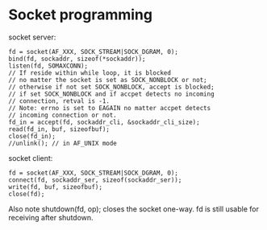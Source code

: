 Socket programming
=
socket server: 
```
fd = socket(AF_XXX, SOCK_STREAM|SOCK_DGRAM, 0);
bind(fd, sockaddr, sizeof(*sockaddr));
listen(fd, SOMAXCONN);
// If reside within while loop, it is blocked
// no matter the socket is set as SOCK_NONBLOCK or not;
// otherwise if not set SOCK_NONBLOCK, accept is blocked;
// if set SOCK_NONBLOCK and if accpet detects no incoming
// connection, retval is -1.
// Note: errno is set to EAGAIN no matter accpet detects
// incoming connection or not.
fd_in = accept(fd, sockaddr_cli, &sockaddr_cli_size);
read(fd_in, buf, sizeofbuf);
close(fd_in);
//unlink(); // in AF_UNIX mode
```
socket client:
```
fd = socket(AF_XXX, SOCK_STREAM|SOCK_DGRAM, 0);
connect(fd, sockaddr_ser, sizeof(sockaddr_ser));
write(fd, buf, sizeofbuf);
close(fd);
```
Also note shutdown(fd, op); closes the socket one-way. fd is
still usable for receiving after shutdown.

